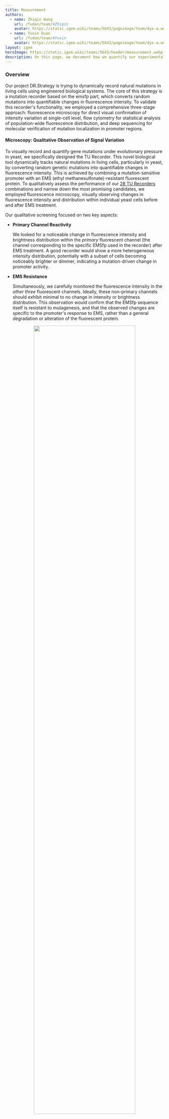 ```yaml
---
title: Measurement
authors:
  - name: Zhiqin Wang
    url: /fudan/team/#Zhiqin
    avatar: https://static.igem.wiki/teams/5643/pageimage/team/dyx-a.web
  - name: Yuxin Duan
    url: /fudan/team/#Yuxin
    avatar: https://static.igem.wiki/teams/5643/pageimage/team/dyx-a.webp
layout: igem
heroImage: https://static.igem.wiki/teams/5643/header/measurement.webp
description: On this page, we document how we quantify our experimental results.
---
```


### Overview

Our project DR.Strategy is trying to dynamically record natural mutations in living cells using engineered biological systems. The core of this strategy is a mutation recorder based on the emsfp part, which converts random mutations into quantifiable changes in fluorescence intensity. To validate this recorder's functionality, we employed a comprehensive three-stage approach: fluorescence microscopy for direct visual confirmation of intensity variation at single-cell level, flow cytometry for statistical analysis of population-wide fluorescence distribution, and deep sequencing for molecular verification of mutation localization in promoter regions. 



#### Microscopy: Qualitative Observation of Signal Variation

To visually record and quantify gene mutations under evolutionary pressure in yeast, we specifically designed the TU Recorder. This novel biological tool dynamically tracks natural mutations in living cells, particularly in yeast, by converting random genetic mutations into quantifiable changes in fluorescence intensity. This is achieved by combining a mutation-sensitive promoter with an EMS (ethyl methanesulfonate)-resistant fluorescent protein. To qualitatively assess the performance of our [28 TU Recorders](https://registry.igem.org/collections/6594370b-999e-4d9c-a3ea-7c1b83e12a30) combinations and narrow down the most promising candidates, we employed fluorescence microscopy, visually observing changes in fluorescence intensity and distribution within individual yeast cells before and after EMS treatment.

Our qualitative screening focused on two key aspects:

- **Primary Channel Reactivity**

  We looked for a noticeable change in fluorescence intensity and brightness distribution within the *primary* fluorescent channel (the channel corresponding to the specific EMSfp used in the recorder) after EMS treatment. A good recorder would show a more heterogeneous intensity distribution, potentially with a subset of cells becoming noticeably brighter or dimmer, indicating a mutation-driven change in promoter activity.

- **EMS Resistance**

  Simultaneously, we carefully monitored the fluorescence intensity in the *other three* fluorescent channels. Ideally, these non-primary channels should exhibit minimal to no change in intensity or brightness distribution. This observation would confirm that the EMSfp sequence itself is resistant to mutagenesis, and that the observed changes are specific to the promoter's response to EMS, rather than a general degradation or alteration of the fluorescent protein.


<div style="text-align: center;" id="fig1">
    <img src="" style="width:80%">
    <div>
        <span style="color:gray">Figure 1. Different promoter-fluorescent protein pairs exhibited distinct fluorescence intensities across channels after EMS treatment. (A) pOST1-EMSfp499. (B) pRNR2-EMSfp399. (C) pRNR2-EMSfp499. (D) pRNR2-EMSfp569. (E) pRNR2-EMSfp643. (F) pSTM1-EMSfp569. (G) pTDH3 EMSfp569. (H) pSTM1-EMSfp499. Pre-EMS treatment, pSTM1-EMSfp499 exhibited higher green channel fluorescence intensity compared to other channels. Post-EMS treatment, the green fluorescence intensity and brightness distribution became more heterogeneous, with a subset of cells appearing noticeably brighter.</span>
        <br><br>
    </div>
</div>

Based on initial observations through fluorescence microscopy, we identified some promising combinations that qualitatively met these criteria, showing clear changes in their primary fluorescence channel while maintaining stability in other channels, one of them is [**pSTM1-EMSfp499**](https://registry.igem.org/parts/bba-255t0phy). This qualitative selection laid the groundwork for further quantitative validation using flow cytometry and deep sequencing.



#### Flow Cytometry: Data Processing and Composite Score Calculating

The flow cytometry data processing pipeline was designed to ensure signal fidelity, correct for autofluorescence, and provide statistically robust metrics for quantifying the effect of EMS induction on fluorescent protein expression. This process is divided into three critical stages: Quality Control and Data Normalization, Fold Change Calculation and Significance Test, and Composite Score Calculation.

##### Quality Control and Data Normalization

Following initial gating to isolate single-cell populations (for experimental details, please refer to our [experiments](/experiments/#flow-cytometry-of-single-cell-yeast)）, a rigorous, batch-specific quality control (QC) filter was applied to distinguish true positive fluorescence from background noise and to normalize data.

The non-fluorescent control strain, BY4741, was used to establish the noise threshold and generate corrected fluorescent intensity. Only single-cell events registering a fluorescence intensity above the BY4741 median in the designated channel were retained for downstream analysis, otherwise they were considered non-expressing or indistinguishable from background, and were thus discarded. The effectiveness of this filtration was monitored by calculating the retained event ratio (retained signal count / total event count), which served as the key sample-specific quality control metric (See our results in [supplement table](https://gitlab.igem.org/2025/fudan/-/tree/main/measurement/cytoflex?ref_type=heads)). 
$$
\text{Corrected\_Fluorescence\_Intensity}_{\text{sample}} = \text{Raw\_Fluorescence\_Intensity}_{\text{sample}} - \text{Median\_Intensity}_{\text{BY4741}}   
$$
*Note that to mitigate batch effects, BY4741 control strain was synchronously treated alongside every experimental sample run. 

**Fold Change Calculation and Significance Test**

Because raw cellular fluorescence data exhibit an **exponential, highly skewed distribution**, we employed logarithmic transformation, which is widely adopted transformation that effectively stabilizes the variance and converts the skewed distribution into an approximately normal distribution for statistical validation. [^1]
$$
\text{Transformed\_Intensity} = \ln(1 + \text{Corrected\_Intensity})
$$
While the t-test on log-transformed data establishes significance, the magnitude of the fluorescent change was quantified using the medium intensity, instead of mean intensity, of the corrected data. This transition is because the median is a non-parametric measure of central tendency that is less sensitive to extreme outliers or subtle shifts in population shape than the mean.[^1] This mixed approach—using log data for statistical confidence (P-Value) and raw median for quantification (FC) —is a key strategy to maximize both the **statistical validity** and the **biological utility** of the final metrics.
$$
\log_2 {\text{FC}} = \log_2 \left( \text{Median}(\text{Corrected\_Intensity}_{\text{Post-EMS}}) \right) - \log_2 \left( \text{Median}(\text{Corrected\_Intensity}_{\text{Pre-EMS}}) \right)
$$

<div style="text-align: center;" id="fig1">
    <img src="https://static.igem.wiki/teams/5643/pageimage/measurement/analysis-for-flow-cytometry.webp" style="width:80%">
    <div>
        <span style="color:gray">Figure 1. Different promoter-fluorescent protein pairs exhibited different fluorescence intensity change pattern after EMS-treatment</span>
        <br><br>
    </div>
</div>

##### Composite Score Calculation

$$
\text{S}_{\text{loss}} = \text{Mean} \left( \left(\log_2 \text{Fold Change}_{\text{Non-Primary Channels}} \right)^2 \right)
$$

This mean-squared function severely penalizes any substantial, non-specific signal change, regardless of whether that change is an increase or a decrease, thereby isolating stable reporting systems.

- **Effectiveness (E)** 

$$
\text{Effectiveness (E)}=|\log_2 \text{Fold Change}|\times(-\log_{10}(\text{P}_{\text{Value}}))
$$

The ∣log<sub>2</sub>Fold Change∣ term measures the magnitude of the expression change in the primary channel—the macro-level effect of the promoter mutation, while the statistical significance term −lg(P<sub>Value</sub>) ensures that only changes that are highly improbable to be due to random noise are rewarded. This filters out unreliable or unstable expression changes.

-  **Composite Score (S)**

The Composite Score (S) synthesizes these two orthogonal performance dimensions (E and S_loss) into a single weighted objective function:
$$
\text{Composite Score (S)}= W_E \times \text{Effectiveness (E)}- W_s \times \text{Specificity Loss (S}_{\text{loss}}\text{)}
$$
We set a high weight on Effectiveness (WE = 10.0) and a lower weight on Specificity Loss (WS = 1.0), for the model explicitly prioritizes successful mutational outcomes (Effectiveness) but simultaneously enforces a necessary penalty for any system instability (Specificity Loss).

Following a comprehensive performance analysis of all tested promoter and fluorescent protein combinations, we selected the three optimal pairs —— [**pRNR2-EMSfp383**](https://registry.igem.org/parts/bba-25fqwvze), [**pSTM1-EMSfp499**](https://registry.igem.org/parts/bba-255t0phy), and [**pTDH3-EMSfp383**](https://registry.igem.org/parts/bba-25phhov9).

**Table 2. Performance of Individual Promoter and Fluorescent Protein**

| Promoter Performance                |                         |                       |                               |              |
| ----------------------------------- | ----------------------- | --------------------- | ----------------------------- | ------------ |
| Promoter                            | Avg Composite Score (S) | Avg Effectiveness (E) | Avg Specificity Loss (S_loss) | Avg log2(FC) |
| pSTM1                               | 1036.3509               | 103.7323              | 0.9717                        | 0.4013       |
| pOST1                               | 925.2462                | 92.5575               | 0.3292                        | 0.5683       |
| pRNR2                               | 833.1798                | 83.3489               | 0.3097                        | 0.4926       |
| pTDH3                               | 643.8616                | 64.5087               | 1.2255                        | 0.0766       |
| **Fluorescent Protein Performance** |                         |                       |                               |              |
| Fluorescent Protein                 | Avg Composite Score (S) | Avg Effectiveness (E) | Avg Specificity Loss (S_loss) | Avg log2(FC) |
| EMSfp383                            | 2052.6009               | 205.3097              | 0.4958                        | 0.6844       |
| EMSfp399                            | 1294.4916               | 129.5028              | 0.5363                        | 0.4317       |
| EMSfp642                            | 867.7118                | 86.9942               | 2.2302                        | 0.2677       |
| EMSfp499                            | 708.2665                | 70.8591               | 0.3248                        | 0.327        |
| EMSfp643                            | 632.2894                | 63.2449               | 0.1596                        | 0.5662       |
| EMSfp569                            | 316.8661                | 31.776                | 0.8941                        | 0.1562       |
| EMSfp506                            | 19.8933                 | 2.0086                | 0.1927                        | -0.1271      |

**Table 3. Performance of Different Combination of Promoter and Fluorescent Protein**

| Promoter | Fluorescent Protein | Composite Score (S) | Effectiveness (E) | Specificity Loss (S_loss) | log2(FC) |
| -------- | ------------------- | ------------------- | ----------------- | ------------------------- | -------- |
| pRNR2    | EMSfp383            | 2289.7735           | 228.9991          | 0.2177                    | 0.7633   |
| pSTM1    | EMSfp499            | 1847.6624           | 184.804           | 0.378                     | 0.616    |
| pTDH3    | EMSfp383            | 1815.4284           | 181.6202          | 0.7739                    | 0.6054   |
| pOST1    | EMSfp399            | 1712.5224           | 171.2602          | 0.0795                    | 0.5709   |
| pOST1    | EMSfp642            | 1644.489            | 164.5644          | 1.1547                    | 0.6371   |
| pSTM1    | EMSfp643            | 1155.6685           | 115.574           | 0.0718                    | 0.4703   |
| pRNR2    | EMSfp399            | 1144.0798           | 114.4309          | 0.2291                    | 0.3814   |
| pRNR2    | EMSfp569            | 1122.074            | 112.2424          | 0.3501                    | 0.3741   |
| pTDH3    | EMSfp399            | 1026.8727           | 102.8173          | 1.3002                    | 0.3427   |
| pTDH3    | EMSfp642            | 800.9384            | 80.6409           | 5.471                     | -0.2755  |
| pOST1    | EMSfp643            | 788.7509            | 78.8851           | 0.1005                    | 1.0745   |
| pTDH3    | EMSfp499            | 534.4092            | 53.4454           | 0.0443                    | 0.1782   |
| pOST1    | EMSfp499            | 440.2585            | 44.0377           | 0.1186                    | 0.4455   |
| pTDH3    | EMSfp643            | 310.0307            | 31.0259           | 0.2284                    | -0.2071  |
| pRNR2    | EMSfp643            | 274.7075            | 27.4945           | 0.2378                    | 0.9272   |
| pRNR2    | EMSfp642            | 157.7081            | 15.7773           | 0.0649                    | 0.4414   |
| pSTM1    | EMSfp569            | 105.722             | 10.8187           | 2.4654                    | 0.1177   |
| pOST1    | EMSfp569            | 40.2101             | 4.0403            | 0.1926                    | 0.1135   |
| pTDH3    | EMSfp506            | 19.8933             | 2.0086            | 0.1927                    | -0.1271  |
| pRNR2    | EMSfp499            | 10.7358             | 1.1494            | 0.7583                    | 0.0683   |
| pTDH3    | EMSfp569            | -0.5416             | 0.0027            | 0.5683                    | 0.0194   |



#### Growth Curve: Quantitative Assessment of Metabolic Burden

To evaluate the metabolic burden imposed by the top three fluorescent reporters, we quantified and compared their growth rates by recording their hourly growth curves via optical density (OD) measurements. Although the average size of yeast is about 5-10 &mu;m, we only have NanoCym950 nanoparticles with a diameter of 950 nm. We estimated that 1 OD600 corresponds to 10^8 nanoparticles per mL, which was used to convert yeast counts. Experimental details refer to our [protocol](/experiments/#yeast-growth-curves). 

The experimental growth data were fitted to the Logistic Model to quantify key kinetic parameters, including the maximum population density and the specific growth rate, allowing a quantitative comparison of strain performance. It was performed by fitting the raw data to the Self-Starting Logistic Model (SSlogis) using the nls function in [R. Script【】]().

**Logistic Model:**
$$
y = \frac{\text{Asym}}{1 + e^{-(\text{scal} \times (\text{Time} - \text{xmid}))}}
$$

- Asym: asymptote, representing the upper horizontal limit that the curve approaches as the independent variable (Time) increases towards infinity. For growth curves, it is the maximum cell density of the environment.
- xmid: inflection point time, representing the value of the independent variable (Time) at which the curve reaches its midpoint. At this point, the value of y is Asym/2. For growth curves, it is the time point when the growth rate is maximal.
- scal: scale parameter, defining the spread or slope of the curve. For growth curves, it is inversely related to the growth rate (r). A smaller scal value means a steeper slope and a faster growth rate.

<div style="text-align: center;" id="fig1">
    <img src="https://static.igem.wiki/teams/5643/pageimage/measurement/growth-curve-1.svg" style="width:80%">
    <div>
        <span style="color:gray">Figure 2. Self-Starting Logistic Model Fitted Parameters</span>
        <br><br>
    </div>
</div>

**Table 4. Self-Starting Logistic Model Fitted Parameters**

| Group              | Asym (x 10^8 / mL) | xmid (Time of Inflection) | scal (Growth Rate) | R-squared |
| ------------------ | ------------------ | ------------------------- | ------------------ | --------- |
| **BY4741**         | 3.67               | 5.76                      | 1.3649             | 0.9953    |
| **pSTM1-EMSfp499** | 3.63               | 6.25                      | 1.4536             | 0.9947    |
| **pTDH3-EMSfp383** | 4.07               | 8.82                      | 2.0227             | 0.9924    |
| **pRNR2-EMSfp383** | 5.74               | 16.23                     | 3.0789             | 0.9874    |

According to data analysis results, pSTM1-EMSfp499 demonstrated a growth pattern most similar to the wild-type BY4741 strain, with pTDH3-EMSfp383 following closely (Figure 2 & Table 4). While the pRNR2-EMSfp383 combination achieved the highest Composite Score (S) in flow cytometry, it imposed a significant metabolic burden on the yeast, rendering it unsuitable as an ideal fluorescent reporter. By synthesizing the fluorescent change patterns with the metabolic burden profiles, we concluded that [**pSTM1-EMSfp499**](https://registry.igem.org/parts/bba-255t0phy) is the optimal reporter combination for our Recorder module.



#### Deep Sequencing: Molecular Validation of the Mechanism



### Summary

The integrated results demonstrate that EMS-induced mutations specifically accumulate in the promoter region rather than the coding sequence, directly linking observed fluorescence changes to targeted genetic alterations. Through this systematic validation spanning cellular, population, and molecular levels, we have established emsfp as a reliable standardized biological part that effectively records mutation events, thereby fulfilling the core objectives of our DR.Strategy.

[^1]: Hodgins-Davis, A., Duveau, F., Walker, E. A., & Wittkopp, P. J. (2019). Empirical measures of mutational effects define neutral models of regulatory evolution in *Saccharomyces cerevisiae*. *Proceedings of the National Academy of Sciences of the United States of America*, *116*(42), 21085–21093. https://doi.org/10.1073/pnas.1902823116 ↩

